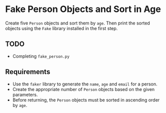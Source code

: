# Fake Person Objects and Sort in Age

Create five `Person` objects and sort them by `age`. Then print the sorted objects using the `Fake` library installed in the first step.

## TODO

- Completing `fake_person.py`

## Requirements

- Use the `faker` library to generate the `name`, `age` and `email` for a person.
- Create the appropriate number of `Person` objects based on the given parameters.
- Before returning, the `Person` objects must be sorted in ascending order by `age`.
